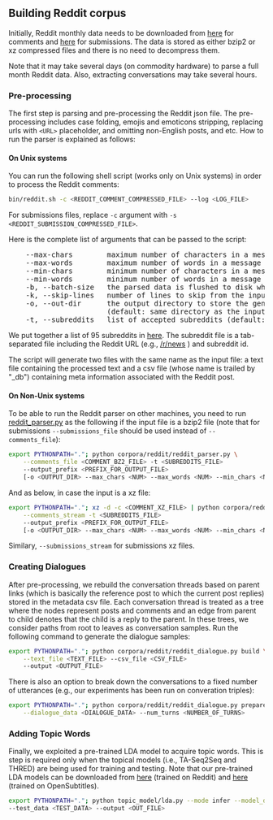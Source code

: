 ## Building Reddit corpus
Initially, Reddit monthly data needs to be downloaded from [here](https://files.pushshift.io/reddit/comments/) for comments and [here](https://files.pushshift.io/reddit/submissions/) for submissions.
The data is stored as either bzip2 or xz compressed files and there is no need to decompress them. 

Note that it may take several days (on commodity hardware) to parse a full month Reddit data. Also, extracting conversations may take several hours.


### Pre-processing
The first step is parsing and pre-processing the Reddit json file.
The pre-processing includes case folding, emojis and emoticons stripping, replacing urls with `<URL>` placeholder, and omitting non-English posts, and etc.
 How to run the parser is explained as follows: 

#### On Unix systems
You can run the following shell script (works only on Unix systems) in order to process the Reddit comments:
```bash
bin/reddit.sh -c <REDDIT_COMMENT_COMPRESSED_FILE> --log <LOG_FILE>
```  
For submissions files, replace `-c` argument with `-s <REDDIT_SUBMISSION_COMPRESSED_FILE>`.

Here is the complete list of arguments that can be passed to the script:
<pre>
    --max-chars        maximum number of characters in a message after normalization (default: 150)
    --max-words        maximum number of words in a message after normalization and disabled by default
    --min-chars        minimum number of characters in a message after normalization (default: 5)
    --min-words        minimum number of words in a message after normalization (default: 2)
    -b, --batch-size   the parsed data is flushed to disk when exceeding batch size (default: 100000)
    -k, --skip-lines   number of lines to skip from the input Reddit file (default: 0)
    -o, --out-dir      the output directory to store the generated files
                       (default: same directory as the input file)
    -t, --subreddits   list of accepted subreddits (default: corpora/reddit/subreddit_whitelist.txt)
</pre>

We put together a list of 95 subreddits in [here](corpora/reddit/subreddit_whitelist.txt).
The subreddit file is a tab-separated file including the Reddit URL (e.g., [/r/news](https://reddit.com/r/news) ) and subreddit id.

The script will generate two files with the same name as the input file: a text file containing the processed text and a csv file (whose name is trailed by "\_db") containing meta information associated with the Reddit post.

#### On Non-Unix systems

To be able to run the Reddit parser on other machines, you need to run [reddit_parser.py](corpora/reddit/reddit_parser.py) 
as the following if the input file is a bzip2 file (note that for submissions `--submissions_file` should be used instead of `--comments_file`):
```bash
export PYTHONPATH="."; python corpora/reddit/reddit_parser.py \
    --comments_file <COMMENT_BZ2_FILE> -t <SUBREDDITS_FILE> 
    --output_prefix <PREFIX_FOR_OUTPUT_FILE>
    [-o <OUTPUT_DIR> --max_chars <NUM> --max_words <NUM> --min_chars <NUM> --min_words <NUM>]
```

And as below, in case the input is a xz file:
```bash
export PYTHONPATH="."; xz -d -c <COMMENT_XZ_FILE> | python corpora/reddit/reddit_parser.py \
    --comments_stream -t <SUBREDDITS_FILE>
    --output_prefix <PREFIX_FOR_OUTPUT_FILE>
    [-o <OUTPUT_DIR> --max_chars <NUM> --max_words <NUM> --min_chars <NUM> --min_words <NUM>]
```
Similary, `--submissions_stream` for submissions xz files.

### Creating Dialogues
After pre-processing, we rebuild the conversation threads based on parent links (which is basically the reference post to which the current post replies) stored in the metadata csv file.
Each conversation thread is treated as a tree where the nodes represent posts and comments and an edge from parent to child denotes that the child is a reply to the parent.
In these trees, we consider paths from root to leaves as conversation samples. Run the following command to generate the dialogue samples: 
```bash
export PYTHONPATH="."; python corpora/reddit/reddit_dialogue.py build \
    --text_file <TEXT_FILE> --csv_file <CSV_FILE>
    --output <OUTPUT_FILE>
```

There is also an option to break down the conversations to a fixed number of utterances (e.g., our experiments has been run on converation triples):
```bash
export PYTHONPATH="."; python corpora/reddit/reddit_dialogue.py prepare \
    --dialogue_data <DIALOGUE_DATA> --num_turns <NUMBER_OF_TURNS>
```


### Adding Topic Words
Finally, we exploited a pre-trained LDA model to acquire topic words.
This is step is required only when the topical models (i.e., TA-Seq2Seq and THRED) are being used for training and testing.
Note that our pre-trained LDA models can be downloaded from [here](https://s3.ca-central-1.amazonaws.com/ehsk-research/thred/pretrained_LDA_reddit.tgz) (trained on Reddit) and [here](https://s3.ca-central-1.amazonaws.com/ehsk-research/thred/pretrained_LDA_opensubtitles.tgz) (trained on OpenSubtitles).

```bash
export PYTHONPATH="."; python topic_model/lda.py --mode infer --model_dir <LDA_MODEL_DIR> --dialogue_as_doc \
--test_data <TEST_DATA> --output <OUT_FILE>
```
 